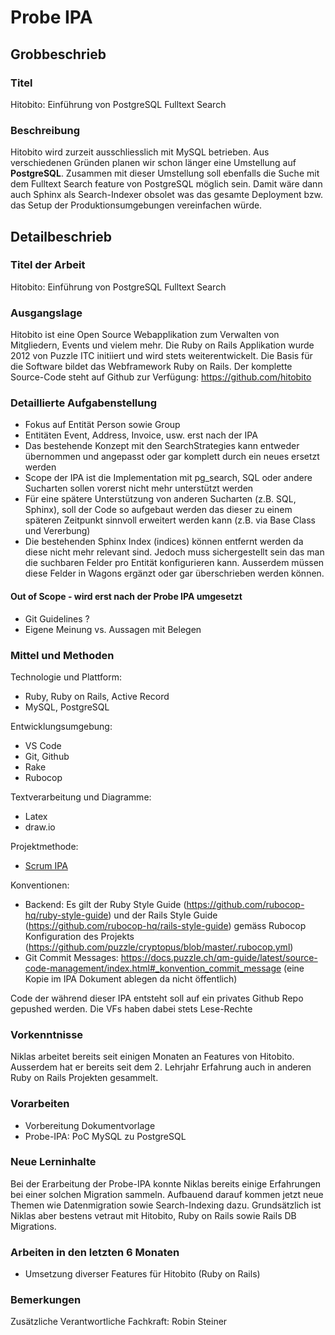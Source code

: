 # Probe IPA

## Grobbeschrieb

### Titel

Hitobito: Einführung von PostgreSQL Fulltext Search

### Beschreibung

Hitobito wird zurzeit ausschliesslich mit MySQL betrieben. Aus verschiedenen Gründen planen wir schon länger eine Umstellung auf **PostgreSQL**.
Zusammen mit dieser Umstellung soll ebenfalls die Suche mit dem Fulltext Search feature von PostgreSQL möglich sein. Damit wäre dann auch Sphinx als Search-Indexer obsolet was das gesamte Deployment bzw. das Setup der Produktionsumgebungen vereinfachen würde.

## Detailbeschrieb

### Titel der Arbeit

Hitobito: Einführung von PostgreSQL Fulltext Search

### Ausgangslage

Hitobito ist eine Open Source Webapplikation zum Verwalten von Mitgliedern, Events und vielem mehr. Die Ruby on Rails Applikation wurde 2012 von Puzzle ITC initiiert und wird stets weiterentwickelt. 
Die Basis für die Software bildet das Webframework Ruby on Rails. Der komplette Source-Code steht auf Github zur Verfügung: https://github.com/hitobito

### Detaillierte Aufgabenstellung

- Fokus auf Entität Person sowie Group
- Entitäten Event, Address, Invoice, usw. erst nach der IPA
- Das bestehende Konzept mit den SearchStrategies kann entweder übernommen und angepasst oder gar komplett durch ein neues ersetzt werden
- Scope der IPA ist die Implementation mit pg_search, SQL oder andere Sucharten sollen vorerst nicht mehr unterstützt werden
- Für eine spätere Unterstützung von anderen Sucharten (z.B. SQL, Sphinx), soll der Code so aufgebaut werden das dieser zu einem späteren Zeitpunkt sinnvoll erweitert werden kann (z.B. via Base Class und Vererbung)
- Die bestehenden Sphinx Index (indices) können entfernt werden da diese nicht mehr relevant sind. Jedoch muss sichergestellt sein das man die suchbaren Felder pro Entität konfigurieren kann. Ausserdem müssen diese Felder in Wagons ergänzt oder gar überschrieben werden können.

#### Out of Scope - wird erst nach der Probe IPA umgesetzt

<!--* Datenmigration bestehender Daten/Instanzen-->
<!--* Einführung von pg_search sowie Ablösung Sphinx als Indexer-->
<!--* Sphinx kann für diese Arbeit ignoriert/deaktiviert werden-->
<!--* Betriebliche Themen wie Backup usw.-->


<!--### Individuelle Beurteilungskriterien-->

<!--keine für diese Probe-IPA, nur Standard-Kritieren-->
* Git Guidelines ?
* Eigene Meinung vs. Aussagen mit Belegen

### Mittel und Methoden

Technologie und Plattform:

* Ruby, Ruby on Rails, Active Record
* MySQL, PostgreSQL

Entwicklungsumgebung:

* VS Code
* Git, Github
* Rake
* Rubocop

Textverarbeitung und Diagramme:

* Latex
* draw.io

Projektmethode:

* [Scrum IPA](https://github.com/puzzle-bbt/docs/blob/master/ipa/scrum-ipa.md)

Konventionen:

* Backend: Es gilt der Ruby Style Guide (https://github.com/rubocop-hq/ruby-style-guide) und der Rails Style Guide (https://github.com/rubocop-hq/rails-style-guide) gemäss Rubocop Konfiguration des Projekts (https://github.com/puzzle/cryptopus/blob/master/.rubocop.yml)
* Git Commit Messages: https://docs.puzzle.ch/qm-guide/latest/source-code-management/index.html#_konvention_commit_message (eine Kopie im IPA Dokument ablegen da nicht öffentlich)

Code der während dieser IPA entsteht soll auf ein privates Github Repo gepushed werden. Die VFs haben dabei stets Lese-Rechte

### Vorkenntnisse

Niklas arbeitet bereits seit einigen Monaten an Features von Hitobito. Ausserdem hat er bereits seit dem 2. Lehrjahr Erfahrung auch in anderen Ruby on Rails Projekten gesammelt. 

### Vorarbeiten

* Vorbereitung Dokumentvorlage
* Probe-IPA: PoC MySQL zu PostgreSQL

### Neue Lerninhalte

Bei der Erarbeitung der Probe-IPA konnte Niklas bereits einige Erfahrungen bei einer solchen Migration sammeln. Aufbauend darauf kommen jetzt neue Themen wie Datenmigration sowie Search-Indexing dazu.
Grundsätzlich ist Niklas aber bestens vetraut mit Hitobito, Ruby on Rails sowie Rails DB Migrations.

### Arbeiten in den letzten 6 Monaten

* Umsetzung diverser Features für Hitobito (Ruby on Rails)

### Bemerkungen

Zusätzliche Verantwortliche Fachkraft: Robin Steiner 
